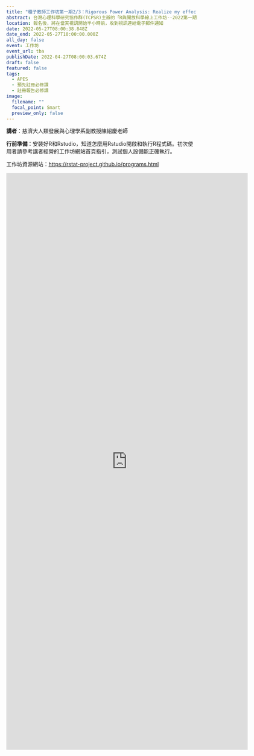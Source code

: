 ```yaml
---
title: "種子教師工作坊第一期2/3：Rigorous Power Analysis: Realize my effect size"
abstract: 台灣心理科學研究協作群(TCPSR)主辦的「R與開放科學線上工作坊--2022第一期1/3」已於3/25(五)舉辦。一期共有三堂課，現開放第二場及第三場報名。每堂結束都有課後作業，深化學員學習成效，每堂簡介請參考工作坊資源網站。歡迎有興趣的老師、同學們把時間留下來，報名後，將在當天視訊開始半小時之前，收到視訊連結電子郵件通知。也歡迎推薦其他教師、助教、學生參加！
location: 報名後，將在當天視訊開始半小時前，收到視訊連結電子郵件通知
date: 2022-05-27T08:00:38.848Z
date_end: 2022-05-27T10:00:00.000Z
all_day: false
event: 工作坊
event_url: tba
publishDate: 2022-04-27T08:00:03.674Z
draft: false
featured: false
tags:
  - APES
  - 預先註冊必修課
  - 註冊報告必修課
image:
  filename: ""
  focal_point: Smart
  preview_only: false
---
```

**講者**：慈濟大人類發展與心理學系副教授陳紹慶老師

**行前準備**：安裝好R和Rstudio，知道怎麼用Rstudio開啟和執行R程式碼。初次使用者請參考講者經營的工作坊網站首頁指引，測試個人設備能正確執行。

工作坊資源網站：https://rstat-project.github.io/programs.html

<iframe src="https://docs.google.com/forms/d/e/1FAIpQLSeY5T2Ue-sx8sRjLX9_GBQn7NYsALYFBRknEt5lUI7DWzBlCw/viewform?embedded=true" width="640" height="1526" frameborder="0" marginheight="0" marginwidth="0">載入中…</iframe>